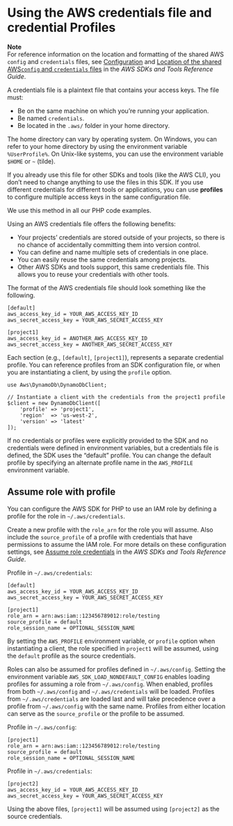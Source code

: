 # Using the AWS credentials file and credential Profiles<a name="guide_credentials_profiles"></a>

**Note**  
For reference information on the location and formatting of the shared AWS `config` and `credentials` files, see [Configuration](https://docs.aws.amazon.com/sdkref/latest/guide/creds-config-files.html) and [Location of the shared AWS`config` and `credentials` files](https://docs.aws.amazon.com/sdkref/latest/guide/file-location.html) in the *AWS SDKs and Tools Reference Guide*\. 

A credentials file is a plaintext file that contains your access keys\. The file must:
+ Be on the same machine on which you’re running your application\.
+ Be named `credentials`\.
+ Be located in the `.aws/` folder in your home directory\.

The home directory can vary by operating system\. On Windows, you can refer to your home directory by using the environment variable `%UserProfile%`\. On Unix\-like systems, you can use the environment variable `$HOME` or `~` \(tilde\)\.

If you already use this file for other SDKs and tools \(like the AWS CLI\), you don’t need to change anything to use the files in this SDK\. If you use different credentials for different tools or applications, you can use **profiles** to configure multiple access keys in the same configuration file\.

We use this method in all our PHP code examples\.

Using an AWS credentials file offers the following benefits:
+ Your projects’ credentials are stored outside of your projects, so there is no chance of accidentally committing them into version control\.
+ You can define and name multiple sets of credentials in one place\.
+ You can easily reuse the same credentials among projects\.
+ Other AWS SDKs and tools support, this same credentials file\. This allows you to reuse your credentials with other tools\.

The format of the AWS credentials file should look something like the following\.

```
[default]
aws_access_key_id = YOUR_AWS_ACCESS_KEY_ID
aws_secret_access_key = YOUR_AWS_SECRET_ACCESS_KEY

[project1]
aws_access_key_id = ANOTHER_AWS_ACCESS_KEY_ID
aws_secret_access_key = ANOTHER_AWS_SECRET_ACCESS_KEY
```

Each section \(e\.g\., `[default]`, `[project1]`\), represents a separate credential profile\. You can reference profiles from an SDK configuration file, or when you are instantiating a client, by using the `profile` option\.

```
use Aws\DynamoDb\DynamoDbClient;

// Instantiate a client with the credentials from the project1 profile
$client = new DynamoDbClient([
    'profile' => 'project1',
    'region'  => 'us-west-2',
    'version' => 'latest'
]);
```

If no credentials or profiles were explicitly provided to the SDK and no credentials were defined in environment variables, but a credentials file is defined, the SDK uses the “default” profile\. You can change the default profile by specifying an alternate profile name in the `AWS_PROFILE` environment variable\.

## Assume role with profile<a name="assume-role-with-profile"></a>

You can configure the AWS SDK for PHP to use an IAM role by defining a profile for the role in `~/.aws/credentials`\.

Create a new profile with the `role_arn` for the role you will assume\. Also include the `source_profile` of a profile with credentials that have permissions to assume the IAM role\. For more details on these configuration settings, see [Assume role credentials](https://docs.aws.amazon.com/sdkref/latest/guide/feature-assume-role-credentials.html) in the *AWS SDKs and Tools Reference Guide*\.

Profile in `~/.aws/credentials`:

```
[default]
aws_access_key_id = YOUR_AWS_ACCESS_KEY_ID
aws_secret_access_key = YOUR_AWS_SECRET_ACCESS_KEY

[project1]
role_arn = arn:aws:iam::123456789012:role/testing
source_profile = default
role_session_name = OPTIONAL_SESSION_NAME
```

By setting the `AWS_PROFILE` environment variable, or `profile` option when instantiating a client, the role specified in `project1` will be assumed, using the `default` profile as the source credentials\.

Roles can also be assumed for profiles defined in `~/.aws/config`\. Setting the environment variable `AWS_SDK_LOAD_NONDEFAULT_CONFIG` enables loading profiles for assuming a role from `~/.aws/config`\. When enabled, profiles from both `~/.aws/config` and `~/.aws/credentials` will be loaded\. Profiles from `~/.aws/credentials` are loaded last and will take precedence over a profile from `~/.aws/config` with the same name\. Profiles from either location can serve as the `source_profile` or the profile to be assumed\.

Profile in `~/.aws/config`:

```
[project1]
role_arn = arn:aws:iam::123456789012:role/testing
source_profile = default
role_session_name = OPTIONAL_SESSION_NAME
```

Profile in `~/.aws/credentials`:

```
[project2]
aws_access_key_id = YOUR_AWS_ACCESS_KEY_ID
aws_secret_access_key = YOUR_AWS_SECRET_ACCESS_KEY
```

Using the above files, `[project1]` will be assumed using `[project2]` as the source credentials\.

